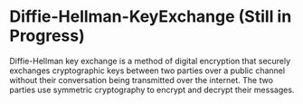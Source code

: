 # Diffie-Hellman-KeyExchange (Still in Progress)
Diffie-Hellman key exchange is a method of digital encryption that securely exchanges cryptographic keys between two parties over a public channel without their conversation being transmitted over the internet. The two parties use symmetric cryptography to encrypt and decrypt their messages.
